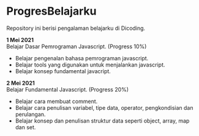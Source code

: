 # ProgresBelajarku
Repository ini berisi pengalaman belajarku di Dicoding.

**1 Mei 2021**  
Belajar Dasar Pemrograman Javascript. (Progress 10%)
  * Belajar pengenalan bahasa pemrograman javascript.
  * Belajar tools yang digunakan untuk menjalankan javascript.
  * Belajar konsep fundamental javacript.

**2 Mei 2021**  
Belajar Fundamental Javascript. (Progress 20%)
  * Belajar cara membuat comment.
  * Belajar cara penulisan variabel, tipe data, operator, pengkondisian dan perulangan.
  * Belajar konsep dan penulisan struktur data seperti object, array, map dan set.

